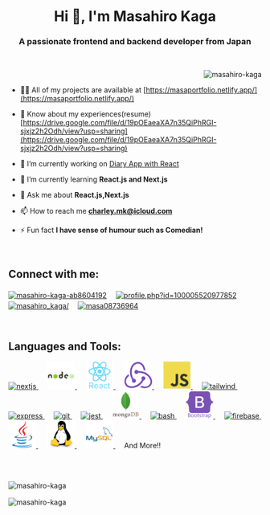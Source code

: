 <h1 align="center">Hi 👋, I'm Masahiro Kaga</h1>

<h3 align="center">A passionate frontend and backend developer from Japan</h3>

<br />

<p align="right"> <img src="https://komarev.com/ghpvc/?username=masahiro-kaga&label=Profile%20views&color=0e75b6&style=flat" alt="masahiro-kaga" /> </p>

- 👨‍💻 All of my projects are available at [https://masaportfolio.netlify.app/](https://masaportfolio.netlify.app/)

- 📄 Know about my experiences(resume) [https://drive.google.com/file/d/19pOEaeaXA7n35QiPhRGI-sjxjz2h2Odh/view?usp=sharing](https://drive.google.com/file/d/19pOEaeaXA7n35QiPhRGI-sjxjz2h2Odh/view?usp=sharing)

- 🔭 I’m currently working on [Diary App with React](https://note-app-masamern.herokuapp.com/)

- 🌱 I’m currently learning **React.js and Next.js**

- 💬 Ask me about **React.js,Next.js**

- 📫 How to reach me **charley.mk@icloud.com**


- ⚡ Fun fact **I have sense of humour such as Comedian!**  

<br />

<h2 align="left">Connect with me:</h2>
<p align="left">
  <a href="https://linkedin.com/in/masahiro-kaga-ab8604192" target="blank"
    ><img
      align="center"
      src="https://raw.githubusercontent.com/rahuldkjain/github-profile-readme-generator/master/src/images/icons/Social/linked-in-alt.svg"
      alt="masahiro-kaga-ab8604192"
      height="55"
      width="55" /></a
  >　
  <a href="https://fb.com/profile.php?id=100005520977852" target="blank"
    ><img
      align="center"
      src="https://raw.githubusercontent.com/rahuldkjain/github-profile-readme-generator/master/src/images/icons/Social/facebook.svg"
      alt="profile.php?id=100005520977852"
      height="55"
      width="55" /></a
  >　
  <a href="https://instagram.com/masahiro_kaga/" target="blank"
    ><img
      align="center"
      src="https://raw.githubusercontent.com/rahuldkjain/github-profile-readme-generator/master/src/images/icons/Social/instagram.svg"
      alt="masahiro_kaga/"
      height="55"
      width="55" /></a
  >　
  <a href="https://twitter.com/masa08736964" target="blank"
    ><img
      align="center"
      src="https://raw.githubusercontent.com/rahuldkjain/github-profile-readme-generator/master/src/images/icons/Social/twitter.svg"
      alt="masa08736964"
      height="55"
      width="55"
      backgroundColor="white" /></a
  >　
</p>

<br />

<h2 align="left">Languages and Tools:</h2>
<p align="left">
  <a href="https://nextjs.org/" target="_blank" rel="noreferrer">
    <img
      src="https://hendrixer.github.io/nextjs-course/44f073f9132a0459819eae6afa5b3807/next_with_bg.svg"
      alt="nextjs"
      width="55"
      height="55"
    /> </a
  >　
  <a href="https://nodejs.org" target="_blank" rel="noreferrer">
    <img
      src="https://raw.githubusercontent.com/devicons/devicon/master/icons/nodejs/nodejs-original-wordmark.svg"
      alt="nodejs"
      width="55"
      height="55"
    /> </a
  >　
  <a href="https://reactjs.org/" target="_blank" rel="noreferrer">
    <img
      src="https://raw.githubusercontent.com/devicons/devicon/master/icons/react/react-original-wordmark.svg"
      alt="react"
      width="55"
      height="55"
    /> </a
  >　
  <a href="https://redux.js.org" target="_blank" rel="noreferrer">
    <img
      src="https://raw.githubusercontent.com/devicons/devicon/master/icons/redux/redux-original.svg"
      alt="redux"
      width="55"
      height="55"
    /> </a
  >　
  <a
    href="https://developer.mozilla.org/en-US/docs/Web/JavaScript"
    target="_blank"
    rel="noreferrer"
  >
    <img
      src="https://raw.githubusercontent.com/devicons/devicon/master/icons/javascript/javascript-original.svg"
      alt="javascript"
      width="55"
      height="55"
    /> </a
  >　
  <a href="https://tailwindcss.com/" target="_blank" rel="noreferrer">
    <img
      src="https://www.vectorlogo.zone/logos/tailwindcss/tailwindcss-icon.svg"
      alt="tailwind"
      width="55"
      height="55"
    /> </a
  >　
  <a href="https://expressjs.com" target="_blank" rel="noreferrer">
    <img
      src="https://wsofter.ru/wp-content/uploads/2017/12/node-express.png"
      alt="express"
      width="55"
      height="55"
    /> </a
  >　
  <a href="https://git-scm.com/" target="_blank" rel="noreferrer">
    <img
      src="https://www.vectorlogo.zone/logos/git-scm/git-scm-icon.svg"
      alt="git"
      width="55"
      height="55"
    /> </a
  >　
  <a href="https://jestjs.io" target="_blank" rel="noreferrer">
    <img
      src="https://www.vectorlogo.zone/logos/jestjsio/jestjsio-icon.svg"
      alt="jest"
      width="55"
      height="55"
    /> </a
  >　
  <a href="https://www.mongodb.com/" target="_blank" rel="noreferrer">
    <img
      src="https://raw.githubusercontent.com/devicons/devicon/master/icons/mongodb/mongodb-original-wordmark.svg"
      alt="mongodb"
      width="55"
      height="55"
    /> </a
  >　
  <a href="https://www.gnu.org/software/bash/" target="_blank" rel="noreferrer">
    <img
      src="https://upload.wikimedia.org/wikipedia/commons/4/4b/Bash_Logo_Colored.svg"
      alt="bash"
      width="55"
      height="55"
    /> </a
  >　
  <a href="https://getbootstrap.com" target="_blank" rel="noreferrer">
    <img
      src="https://raw.githubusercontent.com/devicons/devicon/master/icons/bootstrap/bootstrap-plain-wordmark.svg"
      alt="bootstrap"
      width="55"
      height="55"
    /> </a
  >　
  <a href="https://firebase.google.com/" target="_blank" rel="noreferrer">
    <img
      src="https://www.vectorlogo.zone/logos/firebase/firebase-icon.svg"
      alt="firebase"
      width="55"
      height="55"
    /> </a
  >　
  <a href="https://www.java.com" target="_blank" rel="noreferrer">
    <img
      src="https://raw.githubusercontent.com/devicons/devicon/master/icons/java/java-original.svg"
      alt="java"
      width="55"
      height="55"
    /> </a
  >　
  <a href="https://www.linux.org/" target="_blank" rel="noreferrer">
    <img
      src="https://raw.githubusercontent.com/devicons/devicon/master/icons/linux/linux-original.svg"
      alt="linux"
      width="55"
      height="55"
    /> </a
  >　

  <a href="https://www.mysql.com/" target="_blank" rel="noreferrer">
    <img
      src="https://raw.githubusercontent.com/devicons/devicon/master/icons/mysql/mysql-original-wordmark.svg"
      alt="mysql"
      width="55"
      height="55"
    /> </a
  >　 And More!!
</p>

<br />
<br />

<p>
  <img
    align="ceneter"
    src="https://github-readme-stats.vercel.app/api/top-langs?username=masahiro-kaga&show_icons=true&locale=en&layout=compact"
    alt="masahiro-kaga"
  />

  <img
    align="center"
    src="https://github-readme-stats.vercel.app/api?username=masahiro-kaga&show_icons=true&locale=en"
    alt="masahiro-kaga"
  />
</p>
